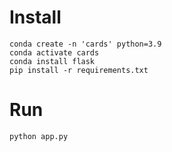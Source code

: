 # Install

```
conda create -n 'cards' python=3.9
conda activate cards
conda install flask
pip install -r requirements.txt
```

# Run

```
python app.py
```
